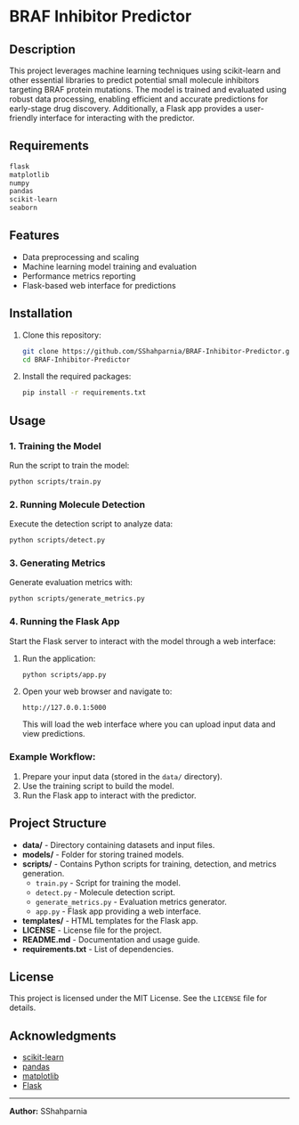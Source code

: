 
# BRAF Inhibitor Predictor

## Description

This project leverages machine learning techniques using scikit-learn and other essential libraries to predict potential small molecule inhibitors targeting BRAF protein mutations. The model is trained and evaluated using robust data processing, enabling efficient and accurate predictions for early-stage drug discovery. Additionally, a Flask app provides a user-friendly interface for interacting with the predictor.

## Requirements

```bash
flask
matplotlib
numpy
pandas
scikit-learn
seaborn
```

## Features

- Data preprocessing and scaling
- Machine learning model training and evaluation
- Performance metrics reporting
- Flask-based web interface for predictions

## Installation

1. Clone this repository:
   ```bash
   git clone https://github.com/SShahparnia/BRAF-Inhibitor-Predictor.git
   cd BRAF-Inhibitor-Predictor
   ```
2. Install the required packages:
   ```bash
   pip install -r requirements.txt
   ```

## Usage

### 1. Training the Model
Run the script to train the model:
```bash
python scripts/train.py
```

### 2. Running Molecule Detection
Execute the detection script to analyze data:
```bash
python scripts/detect.py
```

### 3. Generating Metrics
Generate evaluation metrics with:
```bash
python scripts/generate_metrics.py
```

### 4. Running the Flask App
Start the Flask server to interact with the model through a web interface:

1. Run the application:
   ```bash
   python scripts/app.py
   ```
2. Open your web browser and navigate to:
   ```
   http://127.0.0.1:5000
   ```
   This will load the web interface where you can upload input data and view predictions.

### Example Workflow:
1. Prepare your input data (stored in the `data/` directory).
2. Use the training script to build the model.
3. Run the Flask app to interact with the predictor.

## Project Structure

- **data/** - Directory containing datasets and input files.
- **models/** - Folder for storing trained models.
- **scripts/** - Contains Python scripts for training, detection, and metrics generation.
  - `train.py` - Script for training the model.
  - `detect.py` - Molecule detection script.
  - `generate_metrics.py` - Evaluation metrics generator.
  - `app.py` - Flask app providing a web interface.
- **templates/** - HTML templates for the Flask app.
- **LICENSE** - License file for the project.
- **README.md** - Documentation and usage guide.
- **requirements.txt** - List of dependencies.

## License

This project is licensed under the MIT License. See the `LICENSE` file for details.

## Acknowledgments

- [scikit-learn](https://scikit-learn.org/)
- [pandas](https://pandas.pydata.org/)
- [matplotlib](https://matplotlib.org/)
- [Flask](https://flask.palletsprojects.com/)

---

**Author:** SShahparnia
